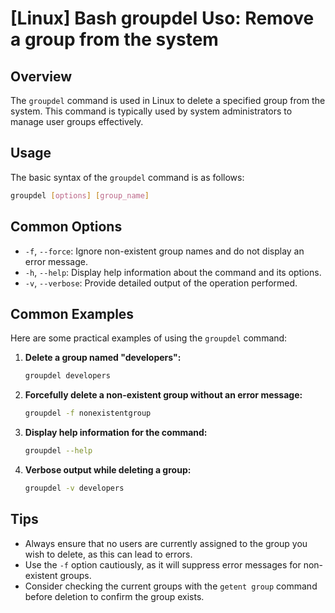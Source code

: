 # [Linux] Bash groupdel Uso: Remove a group from the system

## Overview
The `groupdel` command is used in Linux to delete a specified group from the system. This command is typically used by system administrators to manage user groups effectively.

## Usage
The basic syntax of the `groupdel` command is as follows:

```bash
groupdel [options] [group_name]
```

## Common Options
- `-f`, `--force`: Ignore non-existent group names and do not display an error message.
- `-h`, `--help`: Display help information about the command and its options.
- `-v`, `--verbose`: Provide detailed output of the operation performed.

## Common Examples
Here are some practical examples of using the `groupdel` command:

1. **Delete a group named "developers":**

   ```bash
   groupdel developers
   ```

2. **Forcefully delete a non-existent group without an error message:**

   ```bash
   groupdel -f nonexistentgroup
   ```

3. **Display help information for the command:**

   ```bash
   groupdel --help
   ```

4. **Verbose output while deleting a group:**

   ```bash
   groupdel -v developers
   ```

## Tips
- Always ensure that no users are currently assigned to the group you wish to delete, as this can lead to errors.
- Use the `-f` option cautiously, as it will suppress error messages for non-existent groups.
- Consider checking the current groups with the `getent group` command before deletion to confirm the group exists.